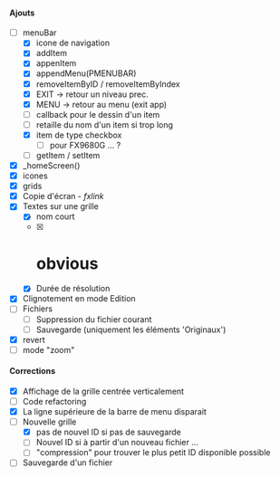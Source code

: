 #### Ajouts
- [ ] menuBar
    - [x] icone de navigation
    - [x] addItem
    - [x] appenItem
    - [x] appendMenu(PMENUBAR)
    - [x] removeItemByID / removeItemByIndex
    - [x] EXIT -> retour un niveau prec.
    - [x] MENU -> retour au menu (exit app)
    - [ ] callback pour le dessin d'un item
    - [ ] retaille du nom d'un item si trop long
    - [x] item de type checkbox
        - [ ] pour FX9680G ... ?
    - [ ] getItem / setItem
- [x] _homeScreen()
- [x] icones
- [x] grids
- [x] Copie d'écran - *fxlink*
- [x] Textes sur une grille
    - [x] nom court
    - [x] # obvious
    - [x] Durée de résolution
- [x] Clignotement en mode Edition    
- [ ] Fichiers
    - [ ] Suppression du fichier courant
    - [ ] Sauvegarde (uniquement les éléments 'Originaux')
- [x] revert
- [ ] mode "zoom"

#### Corrections
- [x] Affichage de la grille centrée verticalement
- [ ] Code refactoring
- [x] La ligne supérieure de la barre de menu disparait
- [ ] Nouvelle grille
    - [x] pas de nouvel ID si pas de sauvegarde
    - [ ] Nouvel ID si à partir d'un nouveau fichier ...
    - [ ] "compression" pour trouver le plus petit ID disponible possible
- [ ] Sauvegarde d'un fichier